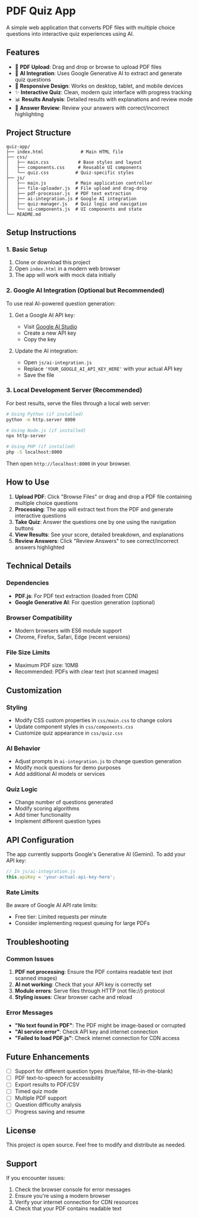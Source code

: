 # PDF Quiz App

A simple web application that converts PDF files with multiple choice questions into interactive quiz experiences using AI.

## Features

- 📄 **PDF Upload**: Drag and drop or browse to upload PDF files
- 🤖 **AI Integration**: Uses Google Generative AI to extract and generate quiz questions
- 📱 **Responsive Design**: Works on desktop, tablet, and mobile devices
- ✨ **Interactive Quiz**: Clean, modern quiz interface with progress tracking
- 📊 **Results Analysis**: Detailed results with explanations and review mode
- 🎯 **Answer Review**: Review your answers with correct/incorrect highlighting

## Project Structure

```
quiz-app/
├── index.html              # Main HTML file
├── css/
│   ├── main.css           # Base styles and layout
│   ├── components.css     # Reusable UI components
│   └── quiz.css          # Quiz-specific styles
├── js/
│   ├── main.js           # Main application controller
│   ├── file-uploader.js  # File upload and drag-drop
│   ├── pdf-processor.js  # PDF text extraction
│   ├── ai-integration.js # Google AI integration
│   ├── quiz-manager.js   # Quiz logic and navigation
│   └── ui-components.js  # UI components and state
└── README.md
```

## Setup Instructions

### 1. Basic Setup

1. Clone or download this project
2. Open `index.html` in a modern web browser
3. The app will work with mock data initially

### 2. Google AI Integration (Optional but Recommended)

To use real AI-powered question generation:

1. Get a Google AI API key:
   - Visit [Google AI Studio](https://makersuite.google.com/app/apikey)
   - Create a new API key
   - Copy the key

2. Update the AI integration:
   - Open `js/ai-integration.js`
   - Replace `'YOUR_GOOGLE_AI_API_KEY_HERE'` with your actual API key
   - Save the file

### 3. Local Development Server (Recommended)

For best results, serve the files through a local web server:

```bash
# Using Python (if installed)
python -m http.server 8000

# Using Node.js (if installed)
npx http-server

# Using PHP (if installed)
php -S localhost:8000
```

Then open `http://localhost:8000` in your browser.

## How to Use

1. **Upload PDF**: Click "Browse Files" or drag and drop a PDF file containing multiple choice questions
2. **Processing**: The app will extract text from the PDF and generate interactive questions
3. **Take Quiz**: Answer the questions one by one using the navigation buttons
4. **View Results**: See your score, detailed breakdown, and explanations
5. **Review Answers**: Click "Review Answers" to see correct/incorrect answers highlighted

## Technical Details

### Dependencies

- **PDF.js**: For PDF text extraction (loaded from CDN)
- **Google Generative AI**: For question generation (optional)

### Browser Compatibility

- Modern browsers with ES6 module support
- Chrome, Firefox, Safari, Edge (recent versions)

### File Size Limits

- Maximum PDF size: 10MB
- Recommended: PDFs with clear text (not scanned images)

## Customization

### Styling

- Modify CSS custom properties in `css/main.css` to change colors
- Update component styles in `css/components.css`
- Customize quiz appearance in `css/quiz.css`

### AI Behavior

- Adjust prompts in `ai-integration.js` to change question generation
- Modify mock questions for demo purposes
- Add additional AI models or services

### Quiz Logic

- Change number of questions generated
- Modify scoring algorithms
- Add timer functionality
- Implement different question types

## API Configuration

The app currently supports Google's Generative AI (Gemini). To add your API key:

```javascript
// In js/ai-integration.js
this.apiKey = 'your-actual-api-key-here';
```

### Rate Limits

Be aware of Google AI API rate limits:
- Free tier: Limited requests per minute
- Consider implementing request queuing for large PDFs

## Troubleshooting

### Common Issues

1. **PDF not processing**: Ensure the PDF contains readable text (not scanned images)
2. **AI not working**: Check that your API key is correctly set
3. **Module errors**: Serve files through HTTP (not file://) protocol
4. **Styling issues**: Clear browser cache and reload

### Error Messages

- **"No text found in PDF"**: The PDF might be image-based or corrupted
- **"AI service error"**: Check API key and internet connection
- **"Failed to load PDF.js"**: Check internet connection for CDN access

## Future Enhancements

- [ ] Support for different question types (true/false, fill-in-the-blank)
- [ ] PDF text-to-speech for accessibility
- [ ] Export results to PDF/CSV
- [ ] Timed quiz mode
- [ ] Multiple PDF support
- [ ] Question difficulty analysis
- [ ] Progress saving and resume

## License

This project is open source. Feel free to modify and distribute as needed.

## Support

If you encounter issues:
1. Check the browser console for error messages
2. Ensure you're using a modern browser
3. Verify your internet connection for CDN resources
4. Check that your PDF contains readable text 
